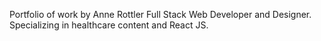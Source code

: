 Portfolio of work by Anne Rottler Full Stack Web Developer and Designer.
Specializing in healthcare content and React JS.
